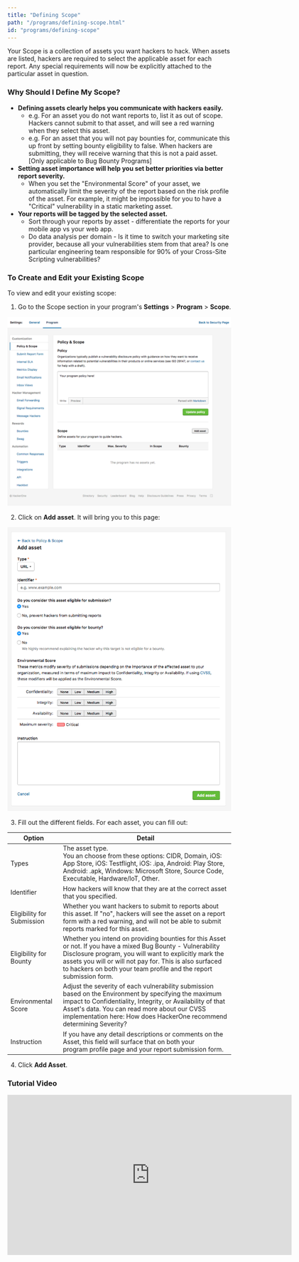 ```yaml
---
title: "Defining Scope"
path: "/programs/defining-scope.html"
id: "programs/defining-scope"
---
```


Your Scope is a collection of assets you want hackers to hack. When assets are listed, hackers are required to select the applicable asset for each report. Any special requirements will now be explicitly attached to the particular asset in question.

### Why Should I Define My Scope?
* **Defining assets clearly helps you communicate with hackers easily.**
  * e.g. For an asset you do not want reports to, list it as out of scope. Hackers cannot submit to that asset, and will see a red warning when they select this asset.
  * e.g. For an asset that you will not pay bounties for, communicate this up front by setting bounty eligibility to false. When hackers are submitting, they will receive warning that this is not a paid asset. [Only applicable to Bug Bounty Programs]
* **Setting asset importance will help you set better priorities via better report severity.**
  * When you set the "Environmental Score" of your asset, we automatically limit the severity of the report based on the risk profile of the asset. For example, it might be impossible for you to have a "Critical" vulnerability in a static marketing asset.
* **Your reports will be tagged by the selected asset.**
  * Sort through your reports by asset - differentiate the reports for your mobile app vs your web app.
  * Do data analysis per domain - Is it time to switch your marketing site provider, because all your vulnerabilities stem from that area? Is one particular engineering team responsible for 90% of your Cross-Site Scripting vulnerabilities?

### To Create and Edit your Existing Scope
To view and edit your existing scope:
1. Go to the Scope section in your program's **Settings** > **Program** > **Scope**.

![Scope image 1](./images/Scope1.png)

2. Click on **Add asset**. It will bring you to this page:

![Scope image 2](./images/Scope2.png)

3. Fill out the different fields. For each asset, you can fill out:

Option | Detail
----- | -----
Types | The asset type. <br>You an choose from these options: CIDR, Domain, iOS: App Store, iOS: Testflight, iOS: .ipa, Android: Play Store, Android: .apk, Windows: Microsoft Store, Source Code, Executable, Hardware/loT, Other.
Identifier | How hackers will know that they are at the correct asset that you specified.
Eligibility for Submission | Whether you want hackers to submit to reports about this asset. If "no", hackers will see the asset on a report form with a red warning, and will not be able to submit reports marked for this asset.
Eligibility for Bounty | Whether you intend on providing bounties for this Asset or not. If you have a mixed Bug Bounty - Vulnerability Disclosure program, you will want to explicitly mark the assets you will or will not pay for. This is also surfaced to hackers on both your team profile and the report submission form.
Environmental Score | Adjust the severity of each vulnerability submission based on the Environment by specifying the maximum impact to Confidentiality, Integrity, or Availability of that Asset's data. You can read more about our CVSS implementation here: How does HackerOne recommend determining Severity?
Instruction | If you have any detail descriptions or comments on the Asset, this field will surface that on both your program profile page and your report submission form.
4. Click **Add Asset**.

### Tutorial Video
<iframe id="ytplayer" type="text/html" width="640" height="360" src="https://www.youtube-nocookie.com/embed/9l1yZJAk1Fg?rel=0&autoplay=0&origin={{ site.url }}" frameborder="0"></iframe>
